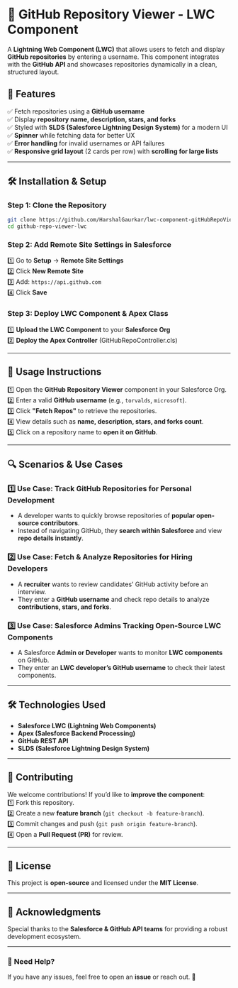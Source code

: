 # 🚀 GitHub Repository Viewer - LWC Component  

A **Lightning Web Component (LWC)** that allows users to fetch and display **GitHub repositories** by entering a username. This component integrates with the **GitHub API** and showcases repositories dynamically in a clean, structured layout.

## 📌 Features  
✅ Fetch repositories using a **GitHub username**  
✅ Display **repository name, description, stars, and forks**  
✅ Styled with **SLDS (Salesforce Lightning Design System)** for a modern UI  
✅ **Spinner** while fetching data for better UX  
✅ **Error handling** for invalid usernames or API failures  
✅ **Responsive grid layout** (2 cards per row) with **scrolling for large lists**  

---

## 🛠 Installation & Setup  

### **Step 1: Clone the Repository**  
```sh
git clone https://github.com/HarshalGaurkar/lwc-component-gitHubRepoViewer.git
cd github-repo-viewer-lwc
```

### **Step 2: Add Remote Site Settings in Salesforce**  
1️⃣ Go to **Setup** → **Remote Site Settings**  
2️⃣ Click **New Remote Site**  
3️⃣ Add: `https://api.github.com`  
4️⃣ Click **Save**  

### **Step 3: Deploy LWC Component & Apex Class**  
1️⃣ **Upload the LWC Component** to your **Salesforce Org**  
2️⃣ **Deploy the Apex Controller** (GitHubRepoController.cls)  

---

## 📖 Usage Instructions  
1️⃣ Open the **GitHub Repository Viewer** component in your Salesforce Org.  
2️⃣ Enter a valid **GitHub username** (e.g., `torvalds`, `microsoft`).  
3️⃣ Click **"Fetch Repos"** to retrieve the repositories.  
4️⃣ View details such as **name, description, stars, and forks count**.  
5️⃣ Click on a repository name to **open it on GitHub**.  

---

## 🔍 Scenarios & Use Cases  

### **1️⃣ Use Case: Track GitHub Repositories for Personal Development**  
- A developer wants to quickly browse repositories of **popular open-source contributors**.  
- Instead of navigating GitHub, they **search within Salesforce** and view **repo details instantly**.  

### **2️⃣ Use Case: Fetch & Analyze Repositories for Hiring Developers**  
- A **recruiter** wants to review candidates’ GitHub activity before an interview.  
- They enter a **GitHub username** and check repo details to analyze **contributions, stars, and forks**.  

### **3️⃣ Use Case: Salesforce Admins Tracking Open-Source LWC Components**  
- A Salesforce **Admin or Developer** wants to monitor **LWC components** on GitHub.  
- They enter an **LWC developer’s GitHub username** to check their latest components.  

---

## 🛠️ Technologies Used  
- **Salesforce LWC (Lightning Web Components)**  
- **Apex (Salesforce Backend Processing)**  
- **GitHub REST API**  
- **SLDS (Salesforce Lightning Design System)**  

---

## 🤝 Contributing  
We welcome contributions! If you’d like to **improve the component**:  
1️⃣ Fork this repository.  
2️⃣ Create a new **feature branch** (`git checkout -b feature-branch`).  
3️⃣ Commit changes and push (`git push origin feature-branch`).  
4️⃣ Open a **Pull Request (PR)** for review.  

---

## 📜 License  
This project is **open-source** and licensed under the **MIT License**.  

---

## 🌟 Acknowledgments  
Special thanks to the **Salesforce & GitHub API teams** for providing a robust development ecosystem.  

---
### 📩 **Need Help?**  
If you have any issues, feel free to open an **issue** or reach out. 🚀
```
